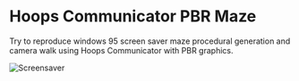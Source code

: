 # Hoops Communicator PBR Maze

Try to reproduce windows 95 screen saver maze procedural generation and camera walk using Hoops Communicator with PBR graphics.

![Screensaver](https://steamuserimages-a.akamaihd.net/ugc/1717534837060561367/7F205B62C4C8D01312934D2707E007C9B51FC6B9/?imw=512&&ima=fit&impolicy=Letterbox&imcolor=%23000000&letterbox=false)

